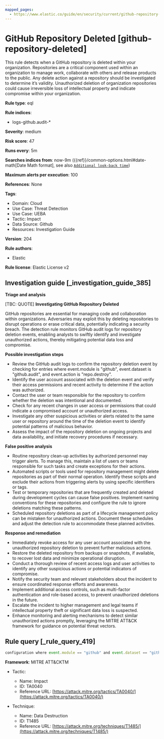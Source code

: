 ```yaml
---
mapped_pages:
  - https://www.elastic.co/guide/en/security/current/github-repository-deleted.html
---
```


# GitHub Repository Deleted [github-repository-deleted]

This rule detects when a GitHub repository is deleted within your organization. Repositories are a critical component used within an organization to manage work, collaborate with others and release products to the public. Any delete action against a repository should be investigated to determine it’s validity. Unauthorized deletion of organization repositories could cause irreversible loss of intellectual property and indicate compromise within your organization.

**Rule type**: eql

**Rule indices**:

* logs-github.audit-*

**Severity**: medium

**Risk score**: 47

**Runs every**: 5m

**Searches indices from**: now-9m ({{ref}}/common-options.html#date-math[Date Math format], see also [`Additional look-back time`](docs-content://solutions/security/detect-and-alert/create-detection-rule.md#rule-schedule))

**Maximum alerts per execution**: 100

**References**: None

**Tags**:

* Domain: Cloud
* Use Case: Threat Detection
* Use Case: UEBA
* Tactic: Impact
* Data Source: Github
* Resources: Investigation Guide

**Version**: 204

**Rule authors**:

* Elastic

**Rule license**: Elastic License v2

## Investigation guide [_investigation_guide_385]

**Triage and analysis**

[TBC: QUOTE]
**Investigating GitHub Repository Deleted**

GitHub repositories are essential for managing code and collaboration within organizations. Adversaries may exploit this by deleting repositories to disrupt operations or erase critical data, potentially indicating a security breach. The detection rule monitors GitHub audit logs for repository deletion events, enabling analysts to swiftly identify and investigate unauthorized actions, thereby mitigating potential data loss and compromise.

**Possible investigation steps**

* Review the GitHub audit logs to confirm the repository deletion event by checking for entries where event.module is "github", event.dataset is "github.audit", and event.action is "repo.destroy".
* Identify the user account associated with the deletion event and verify their access permissions and recent activity to determine if the action was authorized.
* Contact the user or team responsible for the repository to confirm whether the deletion was intentional and documented.
* Check for any recent changes in user access or permissions that could indicate a compromised account or unauthorized access.
* Investigate any other suspicious activities or alerts related to the same user or repository around the time of the deletion event to identify potential patterns of malicious behavior.
* Assess the impact of the repository deletion on ongoing projects and data availability, and initiate recovery procedures if necessary.

**False positive analysis**

* Routine repository clean-up activities by authorized personnel may trigger alerts. To manage this, maintain a list of users or teams responsible for such tasks and create exceptions for their actions.
* Automated scripts or tools used for repository management might delete repositories as part of their normal operation. Identify these scripts and exclude their actions from triggering alerts by using specific identifiers or tags.
* Test or temporary repositories that are frequently created and deleted during development cycles can cause false positives. Implement naming conventions for these repositories and configure the rule to ignore deletions matching these patterns.
* Scheduled repository deletions as part of a lifecycle management policy can be mistaken for unauthorized actions. Document these schedules and adjust the detection rule to accommodate these planned activities.

**Response and remediation**

* Immediately revoke access for any user account associated with the unauthorized repository deletion to prevent further malicious actions.
* Restore the deleted repository from backups or snapshots, if available, to recover lost data and minimize operational disruption.
* Conduct a thorough review of recent access logs and user activities to identify any other suspicious actions or potential indicators of compromise.
* Notify the security team and relevant stakeholders about the incident to ensure coordinated response efforts and awareness.
* Implement additional access controls, such as multi-factor authentication and role-based access, to prevent unauthorized deletions in the future.
* Escalate the incident to higher management and legal teams if intellectual property theft or significant data loss is suspected.
* Enhance monitoring and alerting mechanisms to detect similar unauthorized actions promptly, leveraging the MITRE ATT&CK framework for guidance on potential threat vectors.


## Rule query [_rule_query_419]

```js
configuration where event.module == "github" and event.dataset == "github.audit" and event.action == "repo.destroy"
```

**Framework**: MITRE ATT&CKTM

* Tactic:

    * Name: Impact
    * ID: TA0040
    * Reference URL: [https://attack.mitre.org/tactics/TA0040/](https://attack.mitre.org/tactics/TA0040/)

* Technique:

    * Name: Data Destruction
    * ID: T1485
    * Reference URL: [https://attack.mitre.org/techniques/T1485/](https://attack.mitre.org/techniques/T1485/)




